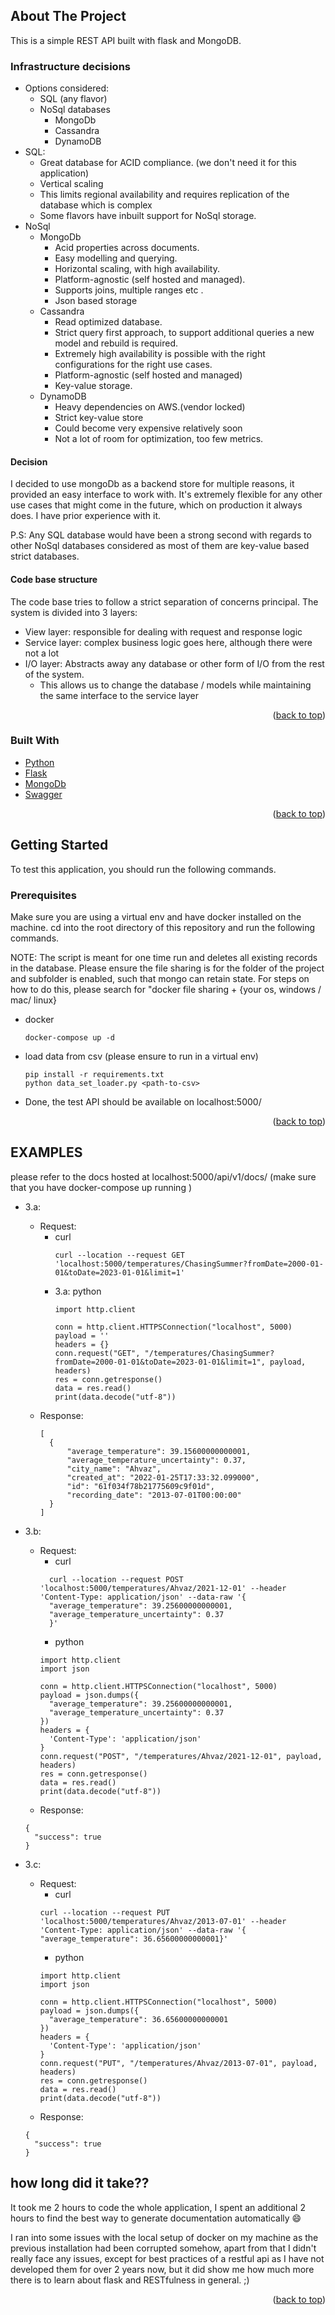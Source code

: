 
<!-- ABOUT THE PROJECT -->
## About The Project


This is a simple REST API built with flask and MongoDB.

### Infrastructure decisions
  * Options considered:
    * SQL (any flavor)
    * NoSql databases
      * MongoDb
      * Cassandra
      * DynamoDB
  * SQL:
    * Great database for ACID compliance. (we don't need it for this application)
    * Vertical scaling 
    * This limits regional availability and requires replication of the database which is complex
    * Some flavors have inbuilt support for NoSql storage.
  * NoSql
    * MongoDb
      * Acid properties across documents.
      * Easy modelling and querying.
      * Horizontal scaling, with high availability.
      * Platform-agnostic (self hosted and managed).
      * Supports joins, multiple ranges etc .
      * Json based storage
    * Cassandra
      * Read optimized database.
      * Strict query first approach, to support additional queries a new model and rebuild is required.
      * Extremely high availability is possible with the right configurations for the right use cases.
      * Platform-agnostic (self hosted and managed)
      * Key-value storage.
    * DynamoDB
      * Heavy dependencies on AWS.(vendor locked)
      * Strict key-value store
      * Could become very expensive relatively soon
      * Not a lot of room for optimization, too few metrics.

  #### Decision
  I decided to use mongoDb as a backend store for multiple reasons, it provided an easy interface to work with.
  It's extremely flexible for any other use cases that might come in the future, which on production it always does.
  I have prior experience with it. 

  P.S: Any SQL database would have been a strong second with regards to other NoSql databases considered as most of them are key-value based strict databases. 

#### Code base structure
The code base tries to follow a strict separation of concerns principal.
The system is divided into 3 layers:
* View layer: responsible for dealing with request and response logic
* Service layer: complex business logic goes here, although there were not a lot
* I/O layer: Abstracts away any database or other form of I/O from the rest of the system.
  * This allows us to change the database / models while maintaining the same interface to the service layer

<p align="right">(<a href="#top">back to top</a>)</p>



### Built With

* [Python](https://python.org)
* [Flask](https://flask.palletsprojects.com/en/2.0.x/)
* [MongoDb](https://www.mongodb.com)
* [Swagger](https://swagger.io)

<p align="right">(<a href="#top">back to top</a>)</p>



<!-- GETTING STARTED -->
## Getting Started

To test this application, you should run the following commands.


### Prerequisites

Make sure you are using a virtual env and have docker installed on the machine. 
cd into the root directory of this repository and run the following commands. 

NOTE: The script is meant for one time run and deletes all existing records in the database. 
Please ensure the file sharing is for the folder of the project and subfolder is enabled,
such that mongo can retain state. 
For steps on how to do this, please search for "docker file sharing + {your os, windows / mac/ linux}
* docker
  ```
  docker-compose up -d 
  ```
* load data from csv (please ensure to run in a virtual env)
  ```
  pip install -r requirements.txt
  python data_set_loader.py <path-to-csv> 
  ```
* Done, the test API should be available on localhost:5000/

<p align="right">(<a href="#top">back to top</a>)</p>


<!-- EXAMPLES -->
## EXAMPLES

please refer to the docs hosted at localhost:5000/api/v1/docs/ (make sure that you have docker-compose up running )
* 3.a:
  * Request:
    * curl
      ```
      curl --location --request GET 'localhost:5000/temperatures/ChasingSummer?fromDate=2000-01-01&toDate=2023-01-01&limit=1'
      ```
    * 3.a: python
      ```
      import http.client

      conn = http.client.HTTPSConnection("localhost", 5000)
      payload = ''
      headers = {}
      conn.request("GET", "/temperatures/ChasingSummer?fromDate=2000-01-01&toDate=2023-01-01&limit=1", payload, headers)
      res = conn.getresponse()
      data = res.read()
      print(data.decode("utf-8"))
      ```
  * Response:
    ```
    [
      {
          "average_temperature": 39.15600000000001,
          "average_temperature_uncertainty": 0.37,
          "city_name": "Ahvaz",
          "created_at": "2022-01-25T17:33:32.099000",
          "id": "61f034f78b21775609c9f01d",
          "recording_date": "2013-07-01T00:00:00"
      }
    ]
    ```

* 3.b:
  * Request:
    * curl
    ```
      curl --location --request POST 'localhost:5000/temperatures/Ahvaz/2021-12-01' --header 'Content-Type: application/json' --data-raw '{
      "average_temperature": 39.25600000000001,
      "average_temperature_uncertainty": 0.37
      }'
    ```
    * python
    ```
    import http.client
    import json

    conn = http.client.HTTPSConnection("localhost", 5000)
    payload = json.dumps({
      "average_temperature": 39.25600000000001,
      "average_temperature_uncertainty": 0.37
    })
    headers = {
      'Content-Type': 'application/json'
    }
    conn.request("POST", "/temperatures/Ahvaz/2021-12-01", payload, headers)
    res = conn.getresponse()
    data = res.read()
    print(data.decode("utf-8"))
    ```
  * Response:
  ```
  {
    "success": true
  }
  ```
* 3.c:
  * Request:
    * curl
    ```
    curl --location --request PUT 'localhost:5000/temperatures/Ahvaz/2013-07-01' --header 'Content-Type: application/json' --data-raw '{
    "average_temperature": 36.65600000000001}'
    ```
    * python
    ```
    import http.client
    import json

    conn = http.client.HTTPSConnection("localhost", 5000)
    payload = json.dumps({
      "average_temperature": 36.65600000000001
    })
    headers = {
      'Content-Type': 'application/json'
    }
    conn.request("PUT", "/temperatures/Ahvaz/2013-07-01", payload, headers)
    res = conn.getresponse()
    data = res.read()
    print(data.decode("utf-8"))
    ```
  * Response:
  ```
  {
    "success": true
  }
  ```

## how long did it take??
It took me 2 hours to code the whole application, I spent an additional 2 hours to find the best way to generate documentation automatically :smile:

I ran into some issues with the local setup of docker on my machine as the previous installation had been corrupted somehow, apart from that I didn't really face any issues, except for best practices of a restful api as I have not developed them for over 2 years now, but it did show me how much more there is to learn about flask and RESTfulness in general. ;) 


<p align="right">(<a href="#top">back to top</a>)</p>



